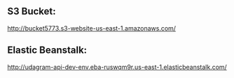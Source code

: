## S3 Bucket: 
http://bucket5773.s3-website-us-east-1.amazonaws.com/
## Elastic Beanstalk: 
http://udagram-api-dev-env.eba-ruswqm9r.us-east-1.elasticbeanstalk.com/